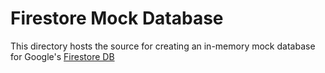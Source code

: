 # Firestore Mock Database

This directory hosts the source for creating an in-memory mock database for 
Google's [Firestore DB](https://firebase.google.com/docs/firestore)